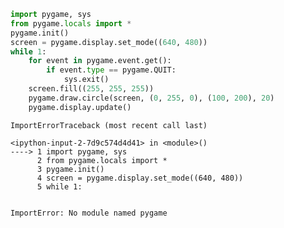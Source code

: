 

```python
import pygame, sys
from pygame.locals import *
pygame.init()
screen = pygame.display.set_mode((640, 480))
while 1:
    for event in pygame.event.get():
        if event.type == pygame.QUIT:
            sys.exit()
    screen.fill((255, 255, 255))
    pygame.draw.circle(screen, (0, 255, 0), (100, 200), 20)
    pygame.display.update()
```


    

    ImportErrorTraceback (most recent call last)

    <ipython-input-2-7d9c574d4d41> in <module>()
    ----> 1 import pygame, sys
          2 from pygame.locals import *
          3 pygame.init()
          4 screen = pygame.display.set_mode((640, 480))
          5 while 1:
    

    ImportError: No module named pygame

